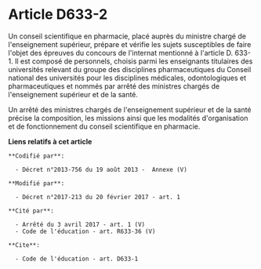 # Article D633-2

Un conseil scientifique en pharmacie, placé auprès du ministre chargé de l'enseignement supérieur, prépare et vérifie les
sujets susceptibles de faire l'objet des épreuves du concours de l'internat mentionné à l'article D. 633-1. Il est composé de
personnels, choisis parmi les enseignants titulaires des universités relevant du groupe des disciplines pharmaceutiques du
Conseil national des universités pour les disciplines médicales, odontologiques et pharmaceutiques et nommés par arrêté des
ministres chargés de l'enseignement supérieur et de la santé. 

Un arrêté des ministres chargés de l'enseignement supérieur et de la santé précise la composition, les missions ainsi que les
modalités d'organisation et de fonctionnement du conseil scientifique en pharmacie.

**Liens relatifs à cet article**

	**Codifié par**:

	  - Décret n°2013-756 du 19 août 2013 -  Annexe (V)

	**Modifié par**:

	  - Décret n°2017-213 du 20 février 2017 - art. 1

	**Cité par**:

	  - Arrêté du 3 avril 2017 - art. 1 (V)
	  - Code de l'éducation - art. R633-36 (V)

	**Cite**:

	  - Code de l'éducation - art. D633-1
